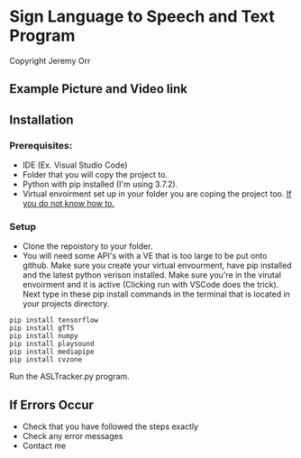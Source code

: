 # Sign Language to Speech and Text Program 

Copyright Jeremy Orr

## Example Picture and Video link

## Installation

### Prerequisites:

- IDE (Ex. Visual Studio Code) <br />
- Folder that you will copy the project to. <br />
- Python with pip installed (I'm using 3.7.2). <br />
- Virtual envoirment set up in your folder you are coping the project too. [If you do not know how to.](https://realpython.com/lessons/creating-virtual-environment/) 

### Setup

- Clone the repoistory to your folder. <br />
- You will need some API's with a VE that is too large to be put onto github. Make sure you create your virtual envourment, have pip installed and the latest python verison installed. Make sure you're in the virutal envoirment and it is active (Clicking run with VSCode does the trick). <br />
Next type in these pip install commands in the terminal that is located in your projects directory. <br />

```
pip install tensorflow
pip install gTTS
pip install numpy
pip install playsound
pip install mediapipe
pip install cvzone
```
Run the ASLTracker.py program.

## If Errors Occur

- Check that you have followed the steps exactly <br />
- Check any error messages <br />
- Contact me <br />
